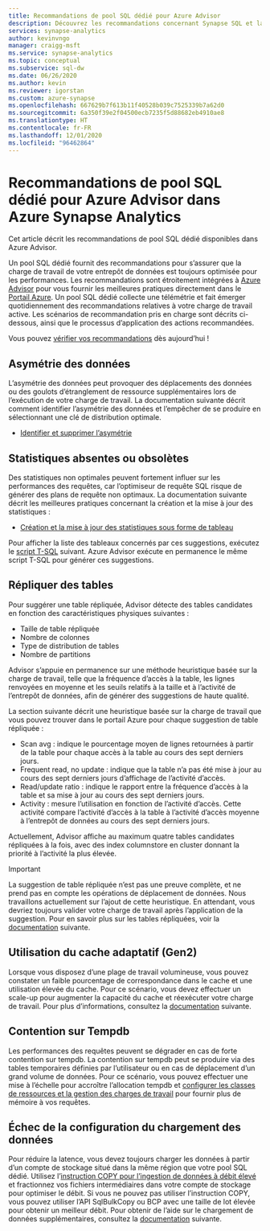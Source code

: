 ```yaml
---
title: Recommandations de pool SQL dédié pour Azure Advisor
description: Découvrez les recommandations concernant Synapse SQL et la façon dont elles sont générées
services: synapse-analytics
author: kevinvngo
manager: craigg-msft
ms.service: synapse-analytics
ms.topic: conceptual
ms.subservice: sql-dw
ms.date: 06/26/2020
ms.author: kevin
ms.reviewer: igorstan
ms.custom: azure-synapse
ms.openlocfilehash: 667629b7f613b11f40528b039c7525339b7a62d0
ms.sourcegitcommit: 6a350f39e2f04500ecb7235f5d88682eb4910ae8
ms.translationtype: HT
ms.contentlocale: fr-FR
ms.lasthandoff: 12/01/2020
ms.locfileid: "96462864"
---
```

# <a name="azure-advisor-recommendations-for-dedicated-sql-pool-in-azure-synapse-analytics"></a>Recommandations de pool SQL dédié pour Azure Advisor dans Azure Synapse Analytics

Cet article décrit les recommandations de pool SQL dédié disponibles dans Azure Advisor.  

Un pool SQL dédié fournit des recommandations pour s’assurer que la charge de travail de votre entrepôt de données est toujours optimisée pour les performances. Les recommandations sont étroitement intégrées à [Azure Advisor](../../advisor/advisor-performance-recommendations.md?toc=/azure/synapse-analytics/sql-data-warehouse/toc.json&bc=/azure/synapse-analytics/sql-data-warehouse/breadcrumb/toc.json) pour vous fournir les meilleures pratiques directement dans le [Portail Azure](https://aka.ms/Azureadvisor). Un pool SQL dédié collecte une télémétrie et fait émerger quotidiennement des recommandations relatives à votre charge de travail active. Les scénarios de recommandation pris en charge sont décrits ci-dessous, ainsi que le processus d’application des actions recommandées.

Vous pouvez [vérifier vos recommandations](https://aka.ms/Azureadvisor) dès aujourd’hui ! 

## <a name="data-skew"></a>Asymétrie des données

L’asymétrie des données peut provoquer des déplacements des données ou des goulots d’étranglement de ressource supplémentaires lors de l’exécution de votre charge de travail. La documentation suivante décrit comment identifier l’asymétrie des données et l’empêcher de se produire en sélectionnant une clé de distribution optimale.

- [Identifier et supprimer l’asymétrie](sql-data-warehouse-tables-distribute.md#how-to-tell-if-your-distribution-column-is-a-good-choice)

## <a name="no-or-outdated-statistics"></a>Statistiques absentes ou obsolètes

Des statistiques non optimales peuvent fortement influer sur les performances des requêtes, car l’optimiseur de requête SQL risque de générer des plans de requête non optimaux. La documentation suivante décrit les meilleures pratiques concernant la création et la mise à jour des statistiques :

- [Création et la mise à jour des statistiques sous forme de tableau](sql-data-warehouse-tables-statistics.md)

Pour afficher la liste des tableaux concernés par ces suggestions, exécutez le [script T-SQL](https://github.com/Microsoft/sql-data-warehouse-samples/blob/master/samples/sqlops/MonitoringScripts/ImpactedTables) suivant. Azure Advisor exécute en permanence le même script T-SQL pour générer ces suggestions.

## <a name="replicate-tables"></a>Répliquer des tables

Pour suggérer une table répliquée, Advisor détecte des tables candidates en fonction des caractéristiques physiques suivantes :

- Taille de table répliquée
- Nombre de colonnes
- Type de distribution de tables
- Nombre de partitions

Advisor s’appuie en permanence sur une méthode heuristique basée sur la charge de travail, telle que la fréquence d’accès à la table, les lignes renvoyées en moyenne et les seuils relatifs à la taille et à l’activité de l’entrepôt de données, afin de générer des suggestions de haute qualité.

La section suivante décrit une heuristique basée sur la charge de travail que vous pouvez trouver dans le portail Azure pour chaque suggestion de table répliquée :

- Scan avg : indique le pourcentage moyen de lignes retournées à partir de la table pour chaque accès à la table au cours des sept derniers jours.
- Frequent read, no update : indique que la table n’a pas été mise à jour au cours des sept derniers jours d’affichage de l’activité d’accès.
- Read/update ratio : indique le rapport entre la fréquence d’accès à la table et sa mise à jour au cours des sept derniers jours.
- Activity : mesure l’utilisation en fonction de l’activité d’accès. Cette activité compare l’activité d’accès à la table à l’activité d’accès moyenne à l’entrepôt de données au cours des sept derniers jours.

Actuellement, Advisor affiche au maximum quatre tables candidates répliquées à la fois, avec des index columnstore en cluster donnant la priorité à l’activité la plus élevée.

> [!IMPORTANT]
> La suggestion de table répliquée n’est pas une preuve complète, et ne prend pas en compte les opérations de déplacement de données. Nous travaillons actuellement sur l’ajout de cette heuristique. En attendant, vous devriez toujours valider votre charge de travail après l’application de la suggestion. Pour en savoir plus sur les tables répliquées, voir la [documentation](design-guidance-for-replicated-tables.md#what-is-a-replicated-table) suivante.


## <a name="adaptive-gen2-cache-utilization"></a>Utilisation du cache adaptatif (Gen2)
Lorsque vous disposez d’une plage de travail volumineuse, vous pouvez constater un faible pourcentage de correspondance dans le cache et une utilisation élevée du cache. Pour ce scénario, vous devez effectuer un scale-up pour augmenter la capacité du cache et réexécuter votre charge de travail. Pour plus d’informations, consultez la [documentation](https://docs.microsoft.com/azure/synapse-analytics/sql-data-warehouse/sql-data-warehouse-how-to-monitor-cache) suivante. 

## <a name="tempdb-contention"></a>Contention sur Tempdb

Les performances des requêtes peuvent se dégrader en cas de forte contention sur tempdb.  La contention sur tempdb peut se produire via des tables temporaires définies par l’utilisateur ou en cas de déplacement d’un grand volume de données. Pour ce scénario, vous pouvez effectuer une mise à l’échelle pour accroître l’allocation tempdb et [configurer les classes de ressources et la gestion des charges de travail](https://docs.microsoft.com/azure/synapse-analytics/sql-data-warehouse/sql-data-warehouse-workload-management) pour fournir plus de mémoire à vos requêtes. 

## <a name="data-loading-misconfiguration"></a>Échec de la configuration du chargement des données

Pour réduire la latence, vous devez toujours charger les données à partir d’un compte de stockage situé dans la même région que votre pool SQL dédié. Utilisez l’[instruction COPY pour l’ingestion de données à débit élevé](https://docs.microsoft.com/sql/t-sql/statements/copy-into-transact-sql?view=azure-sqldw-latest) et fractionnez vos fichiers intermédiaires dans votre compte de stockage pour optimiser le débit. Si vous ne pouvez pas utiliser l’instruction COPY, vous pouvez utiliser l’API SqlBulkCopy ou BCP avec une taille de lot élevée pour obtenir un meilleur débit. Pour obtenir de l’aide sur le chargement de données supplémentaires, consultez la [documentation](https://docs.microsoft.com/azure/synapse-analytics/sql-data-warehouse/guidance-for-loading-data) suivante. 
